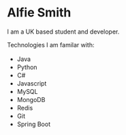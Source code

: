 # Alfie Smith

I am a UK based student and developer.

Technologies I am familar with:
 - Java <img src=https://raw.githubusercontent.com/alfiejsmith/alfiejsmith/master/assets/java.png width="16px;" height="16px;">
 - Python <img src=https://raw.githubusercontent.com/alfiejsmith/alfiejsmith/master/assets/python.png width="16px;" height="16px;">
 - C# <img src=https://raw.githubusercontent.com/alfiejsmith/alfiejsmith/master/assets/csharp.png width="16px;" height="16px;">
 - Javascript <img src=https://raw.githubusercontent.com/alfiejsmith/alfiejsmith/master/assets/javascript.png width="16px;" height="16px;">
 - MySQL <img src=https://raw.githubusercontent.com/alfiejsmith/alfiejsmith/master/assets/sql.png width="16px;" height="16px;">
 - MongoDB <img src=https://raw.githubusercontent.com/alfiejsmith/alfiejsmith/master/assets/mongodb.png width="16px;" height="16px;">
 - Redis <img src=https://raw.githubusercontent.com/alfiejsmith/alfiejsmith/master/assets/redis.png width="16px;" height="16px;">
 - Git <img src=https://raw.githubusercontent.com/alfiejsmith/alfiejsmith/master/assets/git.png width="16px;" height="16px;">
 - Spring Boot <img src=https://raw.githubusercontent.com/alfiejsmith/alfiejsmith/master/assets/spring-boot.png width="16px;" height="16px;">
 
